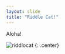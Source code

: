 ```yaml
---
layout: slide
title: "Riddle Cat!"
---
```


Aloha!

![riddlocat](https://octodex.github.com/images/riddlocat.png)
{: .center}
